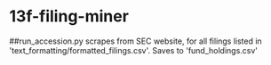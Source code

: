 # 13f-filing-miner

##run_accession.py
scrapes from SEC website, for all filings listed in 'text_formatting/formatted_filings.csv'.  Saves to 'fund_holdings.csv'